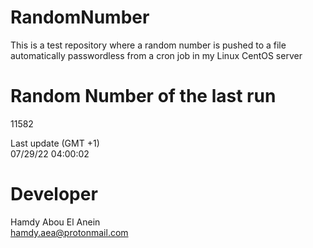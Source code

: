 # RandomNumber    
This is a test repository where a random number is pushed to a file automatically passwordless from a cron job in my Linux CentOS server    
# Random Number of the last run   
11582
      
Last update (GMT +1)    
07/29/22 04:00:02
# Developer    
Hamdy Abou El Anein   
hamdy.aea@protonmail.com
